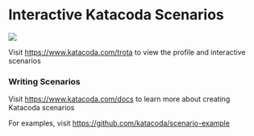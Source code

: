 # Interactive Katacoda Scenarios

[![](http://shields.katacoda.com/katacoda/trota/count.svg)](https://www.katacoda.com/trota "Get your profile on Katacoda.com")

Visit https://www.katacoda.com/trota to view the profile and interactive scenarios

### Writing Scenarios
Visit https://www.katacoda.com/docs to learn more about creating Katacoda scenarios

For examples, visit https://github.com/katacoda/scenario-example
